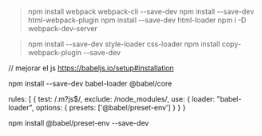 >npm install webpack webpack-cli --save-dev
>npm install --save-dev html-webpack-plugin
>npm install --save-dev html-loader
> npm i -D webpack-dev-server

> npm install --save-dev style-loader css-loader
> npm install copy-webpack-plugin --save-dev

// mejorar el js
https://babeljs.io/setup#installation

npm install --save-dev babel-loader @babel/core
 
rules: [
      {
        test: /\.m?js$/,
        exclude: /node_modules/,
        use: {
          loader: "babel-loader",
          options: {
            presets: ['@babel/preset-env']
          }
        }
      }

      
npm install @babel/preset-env --save-dev